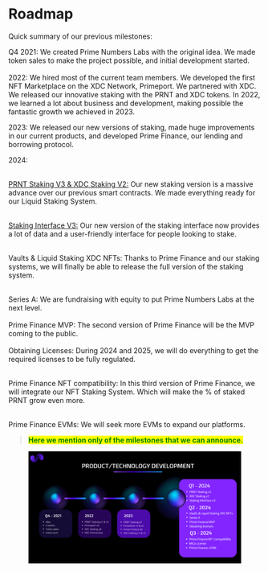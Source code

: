 # Roadmap

Quick summary of our previous milestones:

Q4 2021: We created Prime Numbers Labs with the original idea. We made token sales to make the project possible, and initial development started.\
\
2022: We hired most of the current team members. We developed the first NFT Marketplace on the XDC Network, Primeport. We partnered with XDC. We released our innovative staking with the PRNT and XDC tokens. In 2022, we learned a lot about business and development, making possible the fantastic growth we achieved in 2023.

2023: We released our new versions of staking, made huge improvements in our current products, and developed Prime Finance, our lending and borrowing protocol.

2024:&#x20;

\
[PRNT Staking V3 & XDC Staking V2:](../prime-numbers-xdc-ecosystem/prime-numbers-staking-design.md) Our new staking version is a massive advance over our previous smart contracts. We made everything ready for our Liquid Staking System.

\
[Staking Interface V3:](https://staking.primenumbers.xyz/) Our new version of the staking interface now provides a lot of data and a user-friendly interface for people looking to stake.

\
Vaults & Liquid Staking XDC NFTs: Thanks to Prime Finance and our staking systems, we will finally be able to release the full version of the staking system.

\
Series A: We are fundraising with equity to put Prime Numbers Labs at the next level.\
\
Prime Finance MVP: The second version of Prime Finance will be the MVP coming to the public. \
\
Obtaining Licenses: During 2024 and 2025, we will do everything to get the required licenses to be fully regulated.

\
Prime Finance NFT compatibility: In this third version of Prime Finance, we will integrate our NFT Staking System. Which will make the % of staked PRNT grow even more.

\
Prime Finance EVMs: We will seek more EVMs to expand our platforms.

> <mark style="color:green;">**Here we mention only of the milestones that we can announce.**</mark>

<figure><img src="../.gitbook/assets/image (1) (1).png" alt=""><figcaption></figcaption></figure>
